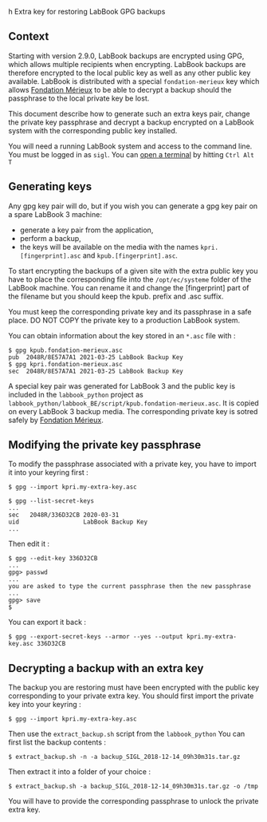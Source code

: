 h Extra key for restoring LabBook GPG backups

## Context

Starting with version 2.9.0, LabBook backups are encrypted using GPG, which allows multiple recipients when encrypting.
LabBook backups are therefore encrypted to the local public key as well as any other public key available.
LabBook is distributed with a special `fondation-merieux` key which allows [Fondation Mérieux](www.fondation-merieux.org)
to be able to decrypt a backup should the passphrase to the local private key be lost.

This document describe how to generate such an extra keys pair, change the private key passphrase
and decrypt a backup encrypted on a LabBook system with the corresponding public key installed.

You will need a running LabBook system and access to the command line.
You must be logged in as `sigl`.
You can [open a terminal](https://askubuntu.com/questions/183775/how-do-i-open-a-terminal) by hitting `Ctrl Alt T`

## Generating keys

Any gpg key pair will do, but if you wish you can generate a gpg key pair on a spare LabBook 3 machine:

- generate a key pair from the application,
- perform a backup,
- the keys will be available on the media with the names `kpri.[fingerprint].asc` and `kpub.[fingerprint].asc`.

To start encrypting the backups of a given site with the extra public key you have to place the corresponding file
into the `/opt/ec/systeme` folder of the LabBook machine.
You can rename it and change the [fingerprint] part of the filename but you should keep the kpub. prefix and .asc suffix.

You must keep the corresponding private key and its passphrase in a safe place.
DO NOT COPY the private key to a production LabBook system.

You can obtain information about the key stored in an `*.asc` file with :

~~~
$ gpg kpub.fondation-merieux.asc 
pub  2048R/8E57A7A1 2021-03-25 LabBook Backup Key
$ gpg kpri.fondation-merieux.asc 
sec  2048R/8E57A7A1 2021-03-25 LabBook Backup Key
~~~

A special key pair was generated for LabBook 3 and the public key is included in the `labbook_python` project as `labbook_python/labbook_BE/script/kpub.fondation-merieux.asc`. It is copied on every LabBook 3 backup media. The corresponding private key is sotred safely by [Fondation Mérieux](www.fondation-merieux.org).

## Modifying the private key passphrase

To modify the passphrase associated with a private key, you have to import it into your keyring first :

~~~
$ gpg --import kpri.my-extra-key.asc

$ gpg --list-secret-keys
...
sec   2048R/336D32CB 2020-03-31
uid                  LabBook Backup Key
...
~~~

Then edit it :

~~~
$ gpg --edit-key 336D32CB
...
gpg> passwd
...
you are asked to type the current passphrase then the new passphrase
...
gpg> save
$
~~~

You can export it back :

~~~
$ gpg --export-secret-keys --armor --yes --output kpri.my-extra-key.asc 336D32CB
~~~

## Decrypting a backup with an extra key

The backup you are restoring must have been encrypted with the public key corresponding to your private extra key.
You should first import the private key into your keyring :

~~~
$ gpg --import kpri.my-extra-key.asc
~~~

Then use the `extract_backup.sh` script from the `labbook_python`
You can first list the backup contents :

~~~
$ extract_backup.sh -n -a backup_SIGL_2018-12-14_09h30m31s.tar.gz
~~~

Then extract it into a folder of your choice :

~~~
$ extract_backup.sh -a backup_SIGL_2018-12-14_09h30m31s.tar.gz -o /tmp
~~~

You will have to provide the corresponding passphrase to unlock the private extra key.
